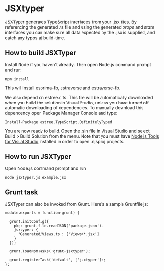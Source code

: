 # JSXtyper

JSXTyper generates TypeScript interfaces from your .jsx files. By referencing the generated .ts file and using the generated *props* and *state* interfaces you can make sure all data expected by the .jsx is supplied, and catch any typos at build-time.

## How to build JSXTyper

Install Node if you haven't already. Then open Node.js command prompt and run:

    npm install

This will install esprima-fb, estraverse and estraverse-fb.

We also depend on estree.d.ts. This file will be automatically downloaded when you build the solution in Visual Studio, unless you have turned off automatic downloading of dependencies. To manually download this dependency open Package Manager Console and type:

    Install-Package estree.TypeScript.DefinitelyTyped

You are now ready to build. Open the .sln file in Visual Studio and select Build > Build Solution from the menu. Note that you must have [Node.js Tools for Visual Studio](https://www.visualstudio.com/features/node-js-vs) installed in order to open .njsproj projects.

## How to run JSXTyper

Open Node.js command prompt and run

    node jsxtyper.js example.jsx
    
## Grunt task

JSXTyper can also be invoked from Grunt. Here's a sample Gruntfile.js:

    module.exports = function(grunt) {

      grunt.initConfig({
        pkg: grunt.file.readJSON('package.json'),
        jsxtyper: {
          'Generated/Views.ts': ['Views/*.jsx']
        }
      });

      grunt.loadNpmTasks('grunt-jsxtyper');

      grunt.registerTask('default', ['jsxtyper']);
    };
